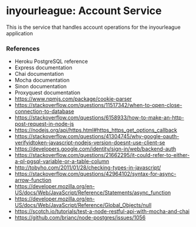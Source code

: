 # inyourleague: Account Service

This is the service that handles account operations for the inyourleague application

### References
- Heroku PostgreSQL reference
- Express documentation
- Chai documentation
- Mocha documentation
- Sinon documentation
- Proxyquest documentation
- https://www.npmjs.com/package/cookie-parser
- https://stackoverflow.com/questions/11517342/when-to-open-close-connection-to-database
- https://stackoverflow.com/questions/6158933/how-to-make-an-http-post-request-in-node-js
- https://nodejs.org/api/https.html#https_https_get_options_callback
- https://stackoverflow.com/questions/41304745/why-google-oauth-verifyidtoken-javascript-nodejs-version-doesnt-use-client-se
- https://developers.google.com/identity/sign-in/web/backend-auth
- https://stackoverflow.com/questions/21662295/it-could-refer-to-either-a-pl-pgsql-variable-or-a-table-column
- http://tobyho.com/2011/01/28/checking-types-in-javascript/
- https://stackoverflow.com/questions/42964102/syntax-for-async-arrow-function
- https://developer.mozilla.org/en-US/docs/Web/JavaScript/Reference/Statements/async_function
- https://developer.mozilla.org/en-US/docs/Web/JavaScript/Reference/Global_Objects/null
- https://scotch.io/tutorials/test-a-node-restful-api-with-mocha-and-chai
- https://github.com/brianc/node-postgres/issues/1056